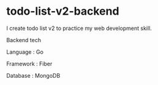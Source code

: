 # todo-list-v2-backend
I create todo list v2 to practice my web development skill.

Backend tech

Language : Go

Framework : Fiber

Database : MongoDB
